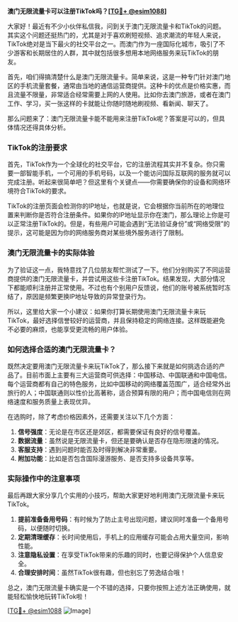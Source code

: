 **澳门无限流量卡可以注册TikTok吗？[[TG💪+ @esim1088](https://t.me/s/esim1088)]**

大家好！最近有不少小伙伴私信我，问到关于澳门无限流量卡和TikTok的问题。其实这个问题还挺热门的，尤其是对于喜欢刷短视频、追求潮流的年轻人来说，TikTok绝对是当下最火的社交平台之一。而澳门作为一座国际化城市，吸引了不少游客和长期居住的人群，其中就包括很多想用本地网络服务来玩TikTok的朋友。

首先，咱们得搞清楚什么是澳门无限流量卡。简单来说，这是一种专门针对澳门地区的手机流量套餐，通常由当地的通信运营商提供。这种卡的优点是价格实惠，而且流量不限量，非常适合经常需要上网的人使用。比如你去澳门旅游，或者在澳门工作、学习，买一张这样的卡就能让你随时随地刷视频、看新闻、聊天了。

那么问题来了：澳门无限流量卡能不能用来注册TikTok呢？答案是可以的，但具体情况还得具体分析。

### TikTok的注册要求

首先，TikTok作为一个全球化的社交平台，它的注册流程其实并不复杂。你只需要一部智能手机，一个可用的手机号码，以及一个能访问国际互联网的服务就可以完成注册。听起来很简单吧？但这里有个关键点——你需要确保你的设备和网络环境符合TikTok的要求。

TikTok的注册页面会检测你的IP地址，也就是说，它会根据你当前所在的地理位置来判断你是否符合注册条件。如果你的IP地址显示你在澳门，那么理论上你是可以正常注册TikTok的。但是，有些用户可能会遇到“无法验证身份”或“网络受限”的提示，这可能是因为你的网络服务商对某些境外服务进行了限制。

### 澳门无限流量卡的实际体验

为了验证这一点，我特意找了几位朋友帮忙测试了一下。他们分别购买了不同运营商提供的澳门无限流量卡，并尝试用这些卡注册TikTok。结果发现，大部分情况下都能顺利注册并正常使用。不过也有个别用户反馈说，他们的账号被系统暂时冻结了，原因是频繁更换IP地址导致的异常登录行为。

所以，这里给大家一个小建议：如果你打算长期使用澳门无限流量卡来玩TikTok，最好选择信誉较好的运营商，并且保持稳定的网络连接。这样既能避免不必要的麻烦，也能享受更流畅的用户体验。

### 如何选择合适的澳门无限流量卡？

既然决定要用澳门无限流量卡来玩TikTok了，那么接下来就是如何挑选合适的产品了。目前市面上主要有三大运营商可供选择：中国移动、中国联通和中国电信。每个运营商都有自己的特色服务，比如中国移动的网络覆盖范围广，适合经常外出旅行的人；中国联通则以性价比高著称，适合预算有限的用户；而中国电信则在网络速度和服务质量上表现优异。

在选购时，除了考虑价格因素外，还需要关注以下几个方面：

1. **信号强度**：无论是在市区还是郊区，都需要保证有良好的信号覆盖。
2. **数据流量**：虽然说是无限流量卡，但还是要确认是否存在隐形限速的情况。
3. **客服支持**：遇到问题时能否及时得到解决非常重要。
4. **附加功能**：比如是否包含国际漫游服务、是否支持多设备共享等。

### 实际操作中的注意事项

最后再跟大家分享几个实用的小技巧，帮助大家更好地利用澳门无限流量卡来玩TikTok。

1. **提前准备备用号码**：有时候为了防止主号出现问题，建议同时准备一个备用号码，以便随时切换。
2. **定期清理缓存**：长时间使用后，手机上的应用缓存可能会占用大量空间，影响性能。
3. **注意隐私设置**：在享受TikTok带来的乐趣的同时，也要记得保护个人信息安全。
4. **合理安排时间**：虽然TikTok很有趣，但也别忘了劳逸结合哦！

总之，澳门无限流量卡确实是一个不错的选择，只要你按照上述方法正确使用，就能轻松愉快地玩转TikTok啦！

[[TG💪+ @esim1088](https://t.me/s/esim1088) ![Image](https://i.postimg.cc/4NQfJmqS/Snipaste-2025-05-13-00-14-12.png)]
